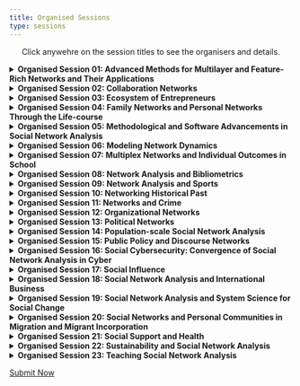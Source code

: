 ```yaml
---
title: Organised Sessions
type: sessions
---
```

<p align="center">Click anywehre on the session titles to see the organisers and details.</p>

<details>
<summary><b>Organised Session 01: Advanced Methods for Multilayer and Feature-Rich Networks and Their Applications</b></summary>
<p>&nbsp;</p>

**Giancarlo G. Ragozini**, University of Naples Federico II (giragoz@unina.it)
**Matteo Magnani**, Uppsala University
**Roberto Interdonato**, CIRAD
**Maria Prosperina Vitale**, University of Salerno
**Giuseppe Giordano**, University of Salerno
<p>&nbsp;</p>

In recent years it has become more and more frequent to use network models going beyond simple directed/undirected and weighted/unweighted networks, to capture the complexity of old and new fields of application of network analysis. Multilayer networks are an example of such models, extending graphs with the concept of layer, that allows us to represent a multitude of scenarios from the different types of ties we find in a multiplex network, to different types of actors, to different temporal snapshots of the relations between the same group of actors. Multilayer network models can themselves be enriched with additional features, such as attributes and edge probabilities, with the aim of describing real phenomena in more detail.
<p>&nbsp;</p>

Multilayer and feature-rich networks allow us to introduce new research questions (and corresponding social network analysis measures and methods). For example, instead of asking how central an actor is, we can focus on the role of the different layers in determining the centrality of the actors. Second, existing social network analysis concepts do not always have a clear corresponding extension in complex networks. For example, it is still unclear how communities spanning multiple layers should look like, or how different features should contribute to the definition of communities, or how to effectively visualise multilayer and feature-rich networks, e.g. layers, features or modes, in the same sociogram. In addition, multilayer networks allow to use multiple types of layers (e.g., in temporal multiplex networks), which requires the joint application of methods developed for simpler models (e.g., only temporal, or only multiplex). 
<p>&nbsp;</p>

This session focuses on recent advances in the analysis of multilayer and feature-rich networks, either in terms of new research questions, or new methods, or new applications. More specifically, topics for this session include but are not limited to:
<p>&nbsp;</p>

• New models for multilayer and feature-rich networks, or comparison of alternative models; 
• Measures for multilayer and feature-rich network; 
• Community discovery in multilayer and feature-rich networks; 
• Multilayer and feature-rich network embedding; 
• Visualisation of multilayer and feature-rich network; 
• Multilayer and feature-rich network simplification (e.g., sampling, filtering, flattening, projections); 
• Applications; 
• Software. 
</details>


<details>
<summary><b>Organised Session 02: Collaboration Networks</b></summary>
<p>&nbsp;</p>

**Giancarlo G. Ragozini**, University of Naples Federico II (giragoz@unina.it)
**Maria Prosperina Vitale**, University of Salerno
**Giuseppe Giordano**, University of Salerno
<p>&nbsp;</p>

Collaboration networks attract a lot of attention in many scientific domains. The session focuses on presenting methodological developments and novel applications related to the session topics. 
<p>&nbsp;</p>

Special interest is on the analysis of collaboration networks in presence of complex data structure, and on collaboration data extraction and empirical data collection. 
<p>&nbsp;</p>

The organizers solicit the submission of abstracts dealing with the following topics: 
<p>&nbsp;</p>

• Academic and scientific networks; 
• Analysis of collaboration networks in economics, cultural and social environments; 
• Co-authorship networks; 
• Collaborative innovation networks; 
• Community detection in collaboration networks; 
• Dynamics and evolution patterns of collaboration networks; 
• Empirical data collection; 
• Mixed methods for data collection and data analysis. 
</details>

<details>
<summary><b>Organised Session 03: Ecosystem of Entrepreneurs</b></summary>
<p>&nbsp;</p>

**Hetty Wenxian Sun**, Greenwich Business School (w.sun@gre.ac.uk) 
**Petros Ieromonachou**, University of Greenwich 
**Aaron Tan**, University of Greenwich 
<p>&nbsp;</p>

As a network, ecosystems are present and thriving in the world in various forms. This track looks specifically at entrepreneurial ecosystems which relies on people, the culture they bring in and the way they interact with each other. People, as one of the most central parts to support entrepreneurial ecosystems, plays many different roles: policymakers, lawyers, community leaders, investors and so on, and indeed, “entrepreneurship is a community sport” (Whitters, 2014). Great businesses are built by great people, and without high-skilled workers, they would not have surfaced. To continuously supply the entrepreneurial talent, the ecosystem would need to attract, engage and nurture people, especially young people, with skills that could allow them to be more responsive to the business requirements.
<p>&nbsp;</p>

A diverse culture is the fertilised soil for ecosystems, which enables the production of a broad range of entrepreneurial solutions to issues present in the world and society. This leads to initiatives to solve wider problems such as climate change, global warming and personal security, as well as reducing the unemployment rate, improving public services and boosting mental health. A diverse team often brings in better results (Rock & Grant, 2016) and hence truly drives the growth of the ecosystem. Economic progress is the result of innovations (Holcombe, 2007) and market share is constantly taken by new businesses and ideas. An ecosystem should allow entrepreneurs to experiment with new business models and technologies to achieve growth and during which, plenty of interactions among entrepreneurs, policymakers, investors and competitors will provide a rich context for social network analysis.
<p>&nbsp;</p>

Sample topics
The EU Social Networks Conference Ecosystem of Entrepreneur track encourages and welcomes researchers who recognise the difference of ecosystem elements and take particular interest in examining their interactions in the entrepreneurial world contributing to the following themes (but not limited to):
<p>&nbsp;</p>

• Cultivate ecosystem
• Cultural and interactive aspects of relationship with policymaker
• Human capital in the entrepreneurial ecosystem
• Building community capacity for ecosystem development
• Entrepreneurship education from an ecosystem perspective
• Millennial entrepreneur and talent
• Innovation-driven entrepreneurship ecosystem
• The role of open innovation
• Investment ecosystem for start-ups
• Global ecosystem from a financial and technological perspective
• Competition and cooperation in entrepreneurial ecosystems
</details>

<details>
<summary><b>Organised Session 04: Family Networks and Personal Networks Through the Life-course</b></summary>
<p>&nbsp;</p>

**Vera de Bel**, University of Turku, Netherlands Interdisciplinary Demographic Institute (vera.debel@utu.fi)
**Thomas Leopold**, University of Cologne 
**Marlène Sapin**, LIVES & FORS, University of Lausanne 
**Eric Widmer**, LIVES, University of Geneva 
<p>&nbsp;</p>

Life-course trajectories and transitions are intertwined within the complex webs of family and personal relationships. These networks may provide individual network members with resources, supporting them through life-course events and transitions. However, these networks, depending on their composition or the pattern of interactions, do not only exert a positive influence on the individual members of the network. Family and personal networks may also cause stress or strain on the individual and the network level. In addition, family and personal networks change over time, which may have consequences on the access to resources and may for example affect individual network members’ well-being, behaviour, and life chances. 
<p>&nbsp;</p>

This session invites papers on personal and family networks during the different stages of the life course. Papers focusing on the transition into adulthood, family formation, union dissolution, transition to retirement, and ageing are encouraged to be submitted, but studies on other life-course changes are also welcome. Quantitative as well as case studies on specific normative or non-normative life events are also of interest to this session. 
</details>

<details>
<summary><b>Organised Session 05: Methodological and Software Advancements in Social Network Analysis</b></summary>
<p>&nbsp;</p>

**Stefano Ghinoi**, University of Greenwich (s.ghinoi@greenwich.ac.uk)
**Guido Conaldi**, University of Greenwich
<p>&nbsp;</p>

This session will be dedicated to the exploration and discussion of novel methodological approaches and software applications for the analysis of social networks. The session aims to bring together theoretical contributions, empirical applications, and software illustrations using novel analytical tools - especially in cases where a more specialised organised session is not also offered. Topics for this session include, but are not limited to: 
<p>&nbsp;</p>

• Advancements in agent-based modeling; 
• Advancements in blockmodeling; 
• Community detection and graph partitioning; 
• Developments in – or entirely new - descriptive network measures 
• Software developments for the visualisation and analysis of networks  
<p>&nbsp;</p>

This list is not exhaustive, and the topics are provided as examples. We encourage submissions of a wide range of topics related to the general aim of the session. 
</details>

<details>
<summary><b>Organised Session 06: Modeling Network Dynamics</b></summary>
<p>&nbsp;</p>

**Nynke Niezink**, Carnegie Mellon University (nniezink@andrew.cmu.edu)
**Robert W Krause**, Free University Berlin 
<p>&nbsp;</p>

Important insights into social networks can be obtained with the help of longitudinal observation designs. Such designs can be of a varied nature. Panel data is the structure used traditionally for self-reported networks; regular time series and time-stamped data can be obtained from official or automatic records; but this does not exhaust the types of longitudinal network designs. Corresponding to these differences in data collection, a variety of longitudinal methods of analysis have been developed, such as continuous-time actor-oriented and tie-oriented models for panel and time series data, network autoregressive models for time series at regular intervals, and network event models for data with a fine-grained time resolution. Some of these methods are based on actor-oriented models, others on tie-oriented models.  
<p>&nbsp;</p>

This session will be open to methodological as well as applied presentations about models for network dynamics. Papers can have a mathematical, statistical, theoretical, or empirical subject-matter focus, as long as they are relevant for empirical social science.  
<p>&nbsp;</p>

Keywords: network dynamics, longitudinal networks, actor-oriented models, network event models, Dynam, LERGM, TERGM, Siena, relevent, goldfish. 
</details>

<details>
<summary><b>Organised Session 07: Multiplex Networks and Individual Outcomes in School</b></summary>
<p>&nbsp;</p>

**Andras Voros**, University of Manchester (andras.voros@manchester.ac.uk)
**Zsófia Boda**, University of Essex 
**Elisa Bellotti**, University of Manchester 
<p>&nbsp;</p>

The importance of multiplexity is increasingly recognised in (educational) network research. While research into the effects of peer networks has traditionally focused on a single network dimension at a time, most commonly on friendship, this approach has been shifting lately. 
<p>&nbsp;</p>

A wave of studies in recent years has showed how multiple forms of social ties emerge between students and affect a variety of their outcomes. Relevant networks include personal relations such as liking or “friendly” ties, spending free-time together, studying together, dislike, conflict, victimisation, and romantic ties. Besides these, interpersonal perceptions appear to have an impact on student behaviour and outcomes as well: such as perceptions about the status, social roles, or personality of peers. 
<p>&nbsp;</p>

Longitudinal studies have demonstrated that the emergence and change of the various network dimensions is interconnected. Multiplex social networks jointly influence individual outcomes, such as academic achievement, school attitudes, mental and physical health, political attitudes, and so on. 
<p>&nbsp;</p>

This section invites presentations which explore the importance of multiplex networks for individual outcomes in educational settings. 
<p>&nbsp;</p>

Particularly (but not exclusively), we would be happy to hear about work that focuses on: 
<p>&nbsp;</p>

• Data collection techniques for multiplex networks in school; 
• Statistical methods that are specific to multiplex networks in school; 
• Empirical data analyses and results involving the evolution of multiplex networks in school; 
• Empirical data analyses and results involving the relationship of multiplex networks and individual outcomes in school. 
<p>&nbsp;</p>

The list is not exhaustive: we are very much open to a wide range of studies on the topic of multiplexity in schools. We hope to bring together a diverse set of research projects and facilitate discussion and collaboration between scholars interested in educational network research. 
</details>

<details>
<summary><b>Organised Session 08: Network Analysis and Bibliometrics</b></summary>
<p>&nbsp;</p>

**Stefano Ghinoi**, University of Greenwich (s.ghinoi@greenwich.ac.uk)
**Guido Conaldi**, University of Greenwich
**Katharina De Vita**, University of Greenwich
<p>&nbsp;</p>

The use of network analysis in bibliometrics has a long tradition, which dates back to the 1960s. However, while the analysis of bibliometric networks has become extremely popular in the last decades, there are still some areas that have received less attention; in particular, the construction of bibliometric networks, the use of different data sources, and the impact of bibliometric methods. Moreover, novel research topics constantly emerge in different scientific disciplines, and their evolution requires a robust mapping process. 
<p>&nbsp;</p>

This session is dedicated to methodological advancements, empirical applications, and proposals on the use of novel software and tools for applying network analysis in bibliometric studies. We welcome contributions exploiting the role of network analysis in bibliometric studies, including (but not limited to): 
<p>&nbsp;</p>

• Network structures in bibliometric studies; 
• Authors’ and papers’ centrality; 
• Co-authorship, co-occurrence, and network metrics; 
• Modularity, sub-groups, and clusters; 
• Cross-country collaborations; 
• Bibliographic database journal coverage; 
• Editorial board networks; 
• Actors’ attributes in scientometrics; 
• Network visualization. 
</details>

<details>
<summary><b>Organised Session 09: Network Analysis and Sports</b></summary>
<p>&nbsp;</p>

**Lucio Palazzo**, University of Naples Federico II (lucio.palazzo@unina.it)
**Roberto Rondinelli**, University of Naples Federico II 
**Filipe Manuel Clemente**, Viana do Castelo Polytechnic Institute 
**Kristijan Breznik**, International School for Social and Business Studies
**Riccardo Ievoli**, University of Ferrara 
<p>&nbsp;</p>

The analysis of sport data is becoming truly helpful for recognizing the strengths and weaknesses of individual players and collective behaviors of teams. Using such information is possible to make better decisions and organize the strategy to achieve greater success both in terms of sport results and economic aspects. Therefore, the rise of sport analytics tools mixed with the availability of data allow the spread of innovative methodologies in a broad range of sports. In this context, relational data are also arising.  
<p>&nbsp;</p>

The proposed session focuses on contributions regarding network analysis in sport data. Between the possible topics, network analysis may help to unveil the key elements regarding tactics and/or team strategies in team sports. Furthermore, connections between teams (e.g. trading and exchanges) and/or federations cover an important role and may contribute to sport results. The search of appropriate methodologies to deal with those data remains an open issue. 
<p>&nbsp;</p>

The audience of interest may include experts in statistics, operations research, machine learning, scientific computing, economics, sports management, and sport science interested in expanding these topics in a network perspective. Audience members will become aware of the most current thinking on common problems of interest in network modeling or analysis of sports data. 
<p>&nbsp;</p>

The session welcomes empirical, methodological and/or theoretical contributions exploiting the role of Network Analysis in sports, including (but not limited to): 
<p>&nbsp;</p>

• Local network structures; 
• Temporal networks; 
• Network indicators and sport outcomes; 
• Signed networks; 
• Multimodal networks; 
• Multilayer networks; 
• Complex networks. 

Innovative approaches of network analysis for popular team sports (e.g., football, basketball, and volleyball) as well as original applications based on less known sports are also welcome. 
<p>&nbsp;</p>
</details>

<details>
<summary><b>Organised Session 10: Networking Historical Past</b></summary>
<p>&nbsp;</p>

**Paolo Cimadomo**, University of Haifa (cimadomopaolo@gmail.com)
**Anna Collar**, University of Southampton 
**Maria Carmela Schisani**, University of Naples Federico II 
<p>&nbsp;</p>

The network perspective has currently reached a paradigmatic position in some fields, like sociology. Moreover, during recent years we have seen a steady increase of publications and works on a number of economic, social, cultural and religious aspects that have attempted to apply network analysis to the past world, in particular to explain their interconnections. Network analysis attracted scholars of human past for their potential in investigating human relationships, visualising and exploring their structures among different archaeological and historical sources. Archaeological and historical data sources pose challenging opportunities to network analysts and network scientists. World-Systems Analysis has especially emphasized the importance of understanding interactions and interrelationships between different peoples or inside the same human group. 
<p>&nbsp;</p>

The aim of this session is twofold. Firstly, we want to work towards a specific historical and archaeological network analysis, drawing on the relational thinking of network theory and incorporating archaeological and historical sources critique and reasoning. Secondly, we want to present new findings and approaches within historical and archaeological network research, and promote contacts between the various disciplines that approach past phenomena using methods derived from network analysis or network science. 
<p>&nbsp;</p>

The session invites contributions from various disciplines applying the methods of formal network analysis and network science to the study of the historical research. The contributions will answer questions such as: how can we detect change in human networks change over a long timeframe? How can literary and historical sources and material culture help in answering this question? 
<p>&nbsp;</p>

We welcome submissions about any period, geographical area and topic, which might include but are not limited to: economics, politics, military issues, religion and science, interpersonal relations, kinship, cultural networks, artistic transmission, material and immaterial connections, migration, networks extracted from texts, geospatial or temporal networks, big data and data collection from fragmentated sources. 
</details>

<details>
<summary><b>Organised Session 11: Networks and Crime</b></summary>
<p>&nbsp;</p>

**Tomáš Diviák**, University of Manchester (tomas.diviak@manchester.ac.uk)
**Paolo Campana**, University of Cambridge
<p>&nbsp;</p>

The importance of social networks for analyzing and explaining criminal behavior has been widely recognized. A wide range of illegal activities, such as drug trafficking, human smuggling, or terrorism requires coordination among offenders to be successfully performed. It is not surprising, therefore, that the network perspective on crime has recently gained popularity, both among academics and law enforcement practitioners, as it captures the essence of such activities. 
<p>&nbsp;</p>

However, the study of criminal networks is challenging. Data collection is difficult in situations where subjects themselves aim not to be detected. Gathering first-hand evidence on such phenomena is therefore extremely difficult, and in some cases dangerous. Scholars have thus relied on police data, such as arrests, or investigative evidence, such as electronic surveillance or phone records, to build an empirical base for their analysis. A second challenge is methodological, i.e. matching/developing the right statistical models based on the specificities of criminal networks to adequately test criminological theories, allowing to move beyond descriptive network measures. 
<p>&nbsp;</p>

This session is dedicated to innovative research at the intersection of network analysis and criminology. We welcome a wide range of submissions focused on criminal networks, including methodological, theoretical, and empirical studies. Topics may include: collection of criminal network data, testing theories of co-offending, victimizations and violence using network data, case studies of specific criminal groups, and statistical modelling tailored to the complexities of criminal network data. 
<p>&nbsp;</p>

Keywords: covert networks, criminology, methodological innovation, co-offending, violence, organised crime, illegal markets, criminal networks, terrorist networks.  
</details>

<details>
<summary><b>Organised Session 12: Organizational Networks</b></summary>
<p>&nbsp;</p>

**Spyros Angelopoulos**, Durham University (spyros.angelopoulos@durham.ac.uk)
**Emmanuel Lazega**, SciencesPo 
**Francesca Pallotti**, University of Greenwich
**Paola Zappa**, Maynooth University 
<p>&nbsp;</p>

The networked nature of organizations, and the organizational contexts of network dynamics create a complex ecosystem where individuals, groups, units, and other organizations are entangled and recursively active. Such entanglement shapes organizations in a dynamic way and affects their outcomes at multiple levels. 
<p>&nbsp;</p>

This session aims to bring together studies on organizational networks addressing antecedents, dynamics, and implications of the cross-level processes leading to the emergence of relations and outcomes at various levels. Submissions can refer, but are not limited, to the following areas of research: 
<p>&nbsp;</p>

• Micro-foundations of organizational networks: how individual characteristics and cognition affect the emergence of network structures and how these network structures affect individuals; 
• Dynamics of organizational networks: how network structures at various levels co-evolve and affect one another, as well as organizational processes and outcomes; 
• Time-dependence in organizational networks: how organizational networks at various levels change at different paces over time; 
• Overlap and interplay between social and other kinds of networks within and across organizational settings: how organizational networks are affected by the affiliation of individuals, or organizations to events or contexts. 
<p>&nbsp;</p>

We welcome both theoretical and empirical contributions addressing various aspects and implications of organizational networks research. 
</details>

<details>
<summary><b>Organised Session 13: Political Networks</b></summary>
<p>&nbsp;</p>

Dimitris Christopoulos, Modul University Vienna
Manuel Fischer, University of Bern 
Christina Prell, University of Groeningen 
James Hollway, Graduate Institute, Geneva)
Petr Ocelik, Masaryk University (petr.ocelik@gmail.com)
<p>&nbsp;</p>

We propose an Organized Session on Political Networks. The Session should provide a multidisciplinary space of convergence for scholars that, while holding diverse research interests in the study of politics, policy-making and political behaviour share an analytic approach to network processes in political life, coupled with strong attention to the integration of theory and empirical data. Political networks are conceived of in a broad sense - as defined around political actors, events that are relevant to the political biographies of individuals as well as around the use of digital communication technologies within political dynamics, among others. Thus, ties can consist of exchanges of resources, information, and symbols, as well as of collaborations and communications that may occur both on- and offline. Substantive issues that researchers in political networks have been dealing with are policy networks around climate change on the local, national and international levels, networks of social movement organizations, comparisons of networks across different institutional contexts, or political interactions within new social media, among others.  
<p>&nbsp;</p>

Organized Sessions on Political Networks have been well frequented at past Sunbelt / EUSN conferences, the session is endorsed by the Standing Group on Political Networks of ECPR (European Consortium on Political Research). 
</details>

<details> 
<summary><b>Organised Session 14: Population-scale Social Network Analysis</b></summary> 
<p>&nbsp;</p> 
  
**Eszter Bokanyi**, UvA (e.bokanyi@uva.nl) 
**Laszlo Lorincz**, Corvinus Universtiy 
**Guilherme K. Chihaya**, Umeå University 
**Frank Takes**, Leiden University 
**Eelke Heemskerk**, University of Amsterdam 
<p>&nbsp;</p> 

Multiple countries set up digital infrastructures to utilize citizen registers for academic research purposes. Recent technological advances make it possible to use these registers as rich resources for population-scale social network analysis by deriving formal ties of people based on, e.g., family, education or employment data. It enables new exciting research of relations at an unprecedented, representative scale, leading to actionable insights into key issues such as segregation, social change, or inequality. This fits in well with EUSN’s goal of providing a platform for the exchange of ideas on social network research. Discussing this novel branch of large-scale social networks, their potentials and limitations with respect to existing methods will likely be beneficial for participants of EUSN. 
<p>&nbsp;</p> 
</details>


<details> 
<summary><b>Organised Session 15: Public Policy and Discourse Networks</b></summary> 
<p>&nbsp;</p> 
  
**Philip Leifeld**, University of Essex (philip.leifeld@essex.ac.uk) 
<p>&nbsp;</p> 

Networks of political actors, such as legislators, interest groups, charities, NGOs, firms, political parties, and government agencies and branches, play a pivotal role in the policy process. They influence agenda setting, engender policy change or promote policy stability, act as backbones of polycentric or multi-level governance systems, and they can vary across institutional settings. In the literature, a variety of networks in public policy has been analysed, including discourse networks/policy debates, information exchange or collaboration among political actors, social media interactions, staff exchange, reputational networks, issue networks, lobbying relationships, and membership in organisations or forums. Policy and discourse networks can produce consequential structures, such as polarised advocacy coalitions, central brokers or opinion leaders, or polycentric clusters. 
<p>&nbsp;</p> 

This panel invites submissions about applications of network analysis to the study of public policy, applications of discourse network analysis, the intersection between discourse and policy networks, the study of lobbying and interest groups, methodological contributions to the study of policy or discourse networks, and comparisons of networks across institutions, topics, data sources, or relations. 
<p>&nbsp;</p> 
</details>


<details> 
<summary><b>Organised Session 16: Social Cybersecurity: Convergence of Social Network Analysis in Cyber</b></summary> 
<p>&nbsp;</p> 
  
**Srinidhi Vasudevan**, University of Greenwich (srinidhi.vasudevan@greenwich.ac.uk)
**Anna Piazza**, University College London
**Madeline Carr**, University College London
<p>&nbsp;</p> 

Building on cyber security that specifically focuses on machines and technology, social cyber security is an emerging and interdisciplinary field with perspectives from sociology, communication science, forensics, economics, linguistics, social psychology, and political science to name a few. Social cyber security looks at people, processes and technologies and the interactions between them to identify the influences impacting security behaviours of actors. Social Network Analysis provides a relational approach to provide a context for the creation and maintenance of social relations. Networks are embedded in cyber norms, cultures, values, and behaviours which for instance can vary according to contexts. For instance, cyber information sharing networks can differ across industries and countries, cyber behaviour can be influenced not only by organisational culture and norms but also by the patterns of social interactions among individuals within the organisations, criminal gangs on the Dark Web manipulated by ringleaders and the network topologies, cyber investments determined by interactions between the organisation’s risk appetite and its environment etc. This organized session brings together research that addresses these and related questions through a broad, cyber-network perspective. 
<p>&nbsp;</p>

To develop ‘social cybersecurity’ as a framework, we solicit methodological, conceptual, and empirical contributions that model, predict, and/or explain how social ties that are created and maintained by actors in a digital environment. 
<p>&nbsp;</p> 

Topics of interest include but are not limited to the following lines of enquiry: 
<p>&nbsp;</p> 

• Organised crimes, forensics, criminal behaviour; 
• Cyber user behaviour and networks; 
• Diffusion, misinformation, and disinformation; 
• Mental health of cyber practitioners; 
• Information sharing networks in cyber; 
• Governance structure and cyber policy; 
• Data science, machine learning, natural language processing and agent-based simulation in cyber space; 
• Contexts of tie creation, maintenance, and dissolution in cyber space; 
• Organisation and industry pertaining to cyber investment and policy. 
</details>  


<details> 
<summary><b>Organised Session 17: Social Influence</b></summary> 
<p>&nbsp;</p> 
  
**Andras Voros**, University of Manchester (andras.voros@manchester.ac.uk) 
**Zsófia Boda**, University of Essex
<p>&nbsp;</p> 

The empirical study of social influence processes has become an increasingly popular topic in social network research in the past years. Advances in data collection and statistical modelling have made it possible to explore and distinguish various influence processes in longitudinal data on networks and individual behaviour. For instance, it is now possible to study which actors are likely to influence which other actors in a network. Further, we may also compare the influence from specific actors and from being in a certain network position, such as influence from and on popular individuals. Social influence is conceptually not even limited to network-and-behaviour studies. We can also investigate mechanisms of network-network influence, where one (one-mode) network defines what the reference group of social actors is that exerts influence, while another (one- or two-mode) network indicates what is being influenced. In this session, we welcome methodological, theoretical, and applied contributions to the study of social influence in networks, as long as they are relevant for empirical research. 
<p>&nbsp;</p> 
</details>



<details> 
<summary><b>Organised Session 18: Social Network Analysis and International Business</b></summary> 
<p>&nbsp;</p> 

**Kim Bui**, University of Greenwich 
**Pi-Chi Chen**, University of Greenwich
**Bruce Cronin**, University of Greenwich (c.b.cronin@gre.ac.uk)
<p>&nbsp;</p> 

Networks are a central concept in the study of International Business (IB) from supply and value chains to parent-subsidiary relationships and the embeddeness of multinational subsidiaries in host country environments. A core perspective in IB research is the use of a network lens through which firms are conceptualized as “embedded in social networks with other actors” (Andersson, Forsgren, & Holm, 2002; Granovetter, 1985). But while the theory of networks has attracted increasing attention in IB research, the systematic description, modelling and analysis of network relationships has still been scarce in IB research (Kurt & Kurt, 2020). Few studies of international business networks take the concept beyond metaphor. 
<p>&nbsp;</p> 

Social network analysis (SNA) provides a rich set of mixed methods ability to provide contextual, longitudinal, multilevel, and processual explanations of International Business phenomena (Buchnea & Elsahn, 2022). As such, the incorporation of SNA and IB can be used to understand the path-dependent process of network development and change over time, and the implications of network embeddedness for firms’ behaviour and strategies. This conference track aims not only to incorporate theory of networks in IB research, but also recognise and highlight outstanding use of SNA to investigate pertinent IB phenomena. 
<p>&nbsp;</p> 

The track therefore seeks to showcase rigorous and trustworthy use of SNA in IB research and question methodological conventions in SNA and IB and promote cutting-edge developments in SNA and IB methodological approaches. The EU Social Networks Conference Social Network Analysis and International Business track welcomes high quality submissions in the form of conceptual and empirical papers that develop new perspectives on SNA in IB that fit the 21st century global landscape. Studies employing a SNA perspective have enriched the understanding of international business, suggested areas of interest include (but not limited to) the following:  
<p>&nbsp;</p>

• Application of SNA in the speed and characteristics of internationalisation of multinational enterprises (MNEs) (Musteen et al., 2010). 
• Knowledge exchange and transfer and learning within and outside of MNEs, including HQ- subsidiary relationships (Geppert & Dörrenbächer, 2014; Sandberg, 2014; Khan, Rao-Nicholson & Tarba, 2018). 
• Types of cross-border relationships (Holm et al., 1996, Pedersen et al., 2019). 
• Entrepreneurship (Coviello, 2006) and Internationalization of SMEs (Chetty & Holm, 2000). 
• Exploration on how businesses interact with its environments (Welch & Wilkinson, 2004; Jansson, Johansson & Ramström, 2007). 
• Corporate political activity and how firms manage the socio-political environment (Elsahn & Benson-Rea, 2018). 
<p>&nbsp;</p>

Further suggested questions and areas of interest include the following:  
<p>&nbsp;</p>

• What network theories can we develop to address new challenges in IB?  
• How can we adapt SNA methods for today’s IB research challenges? 
• How can SNA account for the dynamism and temporality of IB phenomena? 
<p>&nbsp;</p> 
</details>



<details> 
<summary><b>Organised Session 19: Social Network Analysis and System Science for Social Change</b></summary> 
<p>&nbsp;</p> 
  
**Emily Long**, University of Glasgow 
**Claudia Zucca**, Tilburg University (c.zucca@tilburguniversity.edu)
**Mark McCann**, University of Glasgow
<p>&nbsp;</p> 

Many of the problems that researchers and practitioners face every day addressing social, economic, political, and health issues are complex. A complex problem is characterized by the unpredictability of an outcome when we intervene in the system. For instance, promoting a policy to provide jobs for people who are unemployed, while not considering the many reasons they may be unemployed in the first place. In order to address complex problems, the field of system science employs a range of methodologies to intervene in complex systems and produce outcomes that are good for society. Social Network Analysis is one of the methods in the system science toolkit, alongside complementary methods such as agent-based modelling, System Dynamics, system thinking, etc. 
<p>&nbsp;</p> 

This session will bring together scholars from social network analysis and system science to discuss research aimed at understanding complex systems where variables are intertwined, and outcomes are non-linear. We welcome studies that combine other system science approaches to network analysis, for instance, ABM simulations of social networks or semantic networks derived from causal loop diagrams.  Both qualitative and quantitative research is welcome. 
<p>&nbsp;</p> 

We are particularly interested in hearing from colleagues whose work is aimed at social change – researchers who collaborate with stakeholders in social, political, economic and health science. For instance, research that addresses problems such as adopting policies, the impact of new laws, effects of inflation, comorbidity of diseases, and the implication of loneliness for young people would be a good fit for this panel. 
<p>&nbsp;</p> 
</details>



<details> 
<summary><b>Organised Session 20: Social Networks and Personal Communities in Migration and Migrant Incorporation</b></summary> 
<p>&nbsp;</p> 
  
**Raffaele Vacca**, University of Milan (raffaele.vacca@unimi.it)
**Başak Bilecen**, University of Groningen
<p>&nbsp;</p> 

Migration scholars have long called attention to the central role of social and personal networks in shaping migrants’ mobility patterns, migration decisions, incorporation trajectories, and transnational activities. However, while certain network metaphors and notions have always been popular in migration research, the actual collection and analysis of network data has been far less common in this field. A recent special issue of Social Networks showcased the potential of network data and methods, both egocentric and sociocentric, to answer different and fundamental questions in migration studies. This recurring EUSN/Sunbelt session aims to highlight the richness and variety of social network studies of migration and migrant incorporation, and their ability to open up new avenues in theoretical and empirical research in this area. 
<p>&nbsp;</p> 

We are particularly interested in micro- and meso-level studies of sociocentric or egocentric networks, and their association with migration contexts, environments, and outcomes. Topics of interest include, but are not limited to:  
<p>&nbsp;</p> 

• The role of social networks in different migration phases (initiation, transit, settlement, etc.); 
• The composition, structure, size, spatial dispersion, dynamics etc. of migrants’ personal or egocentric networks; 
• Networks, social support and migrant health; 
• Networks and ethnic identity, ethnic segregation, or ethnic neighborhoods; 
• Social relationships and migrant transnationalism; 
• Social networks in specific migrant populations (e.g. elderly migrants, international students, return migrants); 
• Network change among migrants and over the migration trajectory; 
• Comparative studies of networks and migration (e.g., migrants vs. non-migrants, different migrant generations, forced vs. voluntary, documented vs. undocumented, female vs. male migrants, etc.); 
• Mixed-methods studies of migrants’ social networks.  
<p>&nbsp;</p> 
</details>


<details> 
<summary><b>Organised Session 21: Social Support and Health</b></summary> 
<p>&nbsp;</p> 
  
**Guy Harling**, University College London (g.harling@ucl.ac.uk)
<p>&nbsp;</p> 

A key aspect of social networks as they relate to health is the support and advice that flows through the network. This support is connected to, but distinct from, network position/structure itself. We invite abstracts that consider any aspect of social support and health on networks, focusing on what flows through ties as causal mechanisms for network or health status change in individuals. This might include how health-related support is generated within networks, or how it is patterned across networks (e.g. by age, gender, social status). It might also include longitudinal analysis of how support or advice predicts health knowledge, behaviour or outcome, or how health predicts receipt of support. Finally, we would be delighted to include work evaluating how interventions change social support and thus health in a network context. 
<p>&nbsp;</p> 

In previous iterations, health topics have included substance use, sexual health, mental health and non-communicable health conditions – but other areas of research are welcome. While the sessions have primarily focused on quantitative analysis, qualitative and mixed-method approaches are welcome.  
<p>&nbsp;</p> 

This session will be populated from submissions to the open call for abstracts for EUSN 2022.  
<p>&nbsp;</p> 
</details>



<details> 
<summary><b>Organised Session 22: Sustainability and Social Network Analysis</b></summary> 
<p>&nbsp;</p> 
  
**Stefano Ghinoi**, University of Greenwich (s.ghinoi@greenwich.ac.uk)
**Riccardo De Vita**, University of Greenwich
<p>&nbsp;</p> 

In the last years, social network analysis (SNA) has been widely applied in business and economics studies, focusing on different levels of analysis and actors – small and medium enterprises, multinational companies, local and international institutions, and non-governmental organizations. One of the major focal points of the innovative efforts for such actors has been the definition, development, and implementation of sustainable practices, in order to change production paradigms and addressing emerging requests from local communities and policymakers, such as the achievement of the Sustainable Development Goals (SGDs) and the introduction of a circular economy system. 
<p>&nbsp;</p> 

This session is looking for contributions that specifically concentrate on the application of network theories and methods for investigating the application of sustainable practices. We encourage scholars to submit proposals using both qualitative and quantitative approaches, and drawing on different datasets. Moreover, theoretical contributions and empirical analyses are all welcome, as well as case study papers representing all experiences that have emerged in different regions and countries. Possible topics for article submission include, but are not limited to:  
<p>&nbsp;</p> 

• Inter- and intra-organizational networks and sustainable practices; 
• Sustainability policies and networking; 
• Sustainable Development Goals; 
• Strategic partnerships for supporting sustainable business innovation; 
• Circular economy and social network analysis; 
• Sustainable practices at local level; 
• Social relationships and social sustainability; 
• Supply chain management, networks, and sustainability.  
<p>&nbsp;</p> 
</details>



<details> 
<summary><b>Organised Session 23: Teaching Social Network Analysis</b></summary> 
<p>&nbsp;</p> 
  
**Riccardo De Vita**, University of Greenwich
**Yasaman Sarabi**, Edinburgh Business School, Heriot-Watt University (y.sarabi@hw.ac.uk)
**Matthew Smith**, Edinburgh Napier University
**Guido Conaldi**, University of Greenwich 
<p>&nbsp;</p> 

More and more institutions across the world now include teaching of Social Network Analysis (SNA) as part of their offer. SNA is taught across different levels and either as a separate subject, often presented as a methodology, or embedded within specific disciplinary contexts. In some cases, SNA is the object of full programmes of study. The emphasis of teaching also varies across institutions, with some modules focusing on the theoretical concepts behind SNA, and others emphasising the use of software to perform SNA. Finally, universities, when introducing SNA concepts and ideas, need to be mindful of the expectations of students and employers, who are often interested in networking and successful networking behaviour in the workplace. Despite the growing popularity of teaching SNA, the SNA community lacks a formal forum to exchange ideas and practices about teaching SNA. This session seeks contributions on teaching SNA, focusing on best practices, challenges, and pedogeological reflections. We aim to create a platform to exchange views about the opportunities and challenges in teaching SNA and establish a first opportunity for teachers of SNA to share their experiences. 
<p>&nbsp;</p> 

We welcome submissions discussing any issue associated with the teaching of SNA, including but not limited to:  
<p>&nbsp;</p> 

• Teaching network theory; 
• Teaching qualitative SNA; 
• Teaching quantitative SNA; 
• Teaching software for SNA; 
• Teaching SNA across different levels (undergraduate, postgraduate, postgraduate research and executive education); 
• Opportunities, best practices, and challenges of teaching SNA; 
• Teaching SNA and networking behaviours; 
• Experiments and SNA; 
• Teaching SNA in different cultural contexts. 
<p>&nbsp;</p> 

The contributions could be work in progress or completed studies. We welcome both theoretical and empirical studies, as well as those which are more focused on pedagogical reflections.
<p>&nbsp;</p>
</details>

<a align="center" class="px-10 py-2 text-gray-200 bg-eusnblue rounded-full shadow-md text-lg hover:bg-gray-800 hover:border-red" href="https://cmt3.research.microsoft.com/EUSN2022" target="_blank">Submit Now</a>